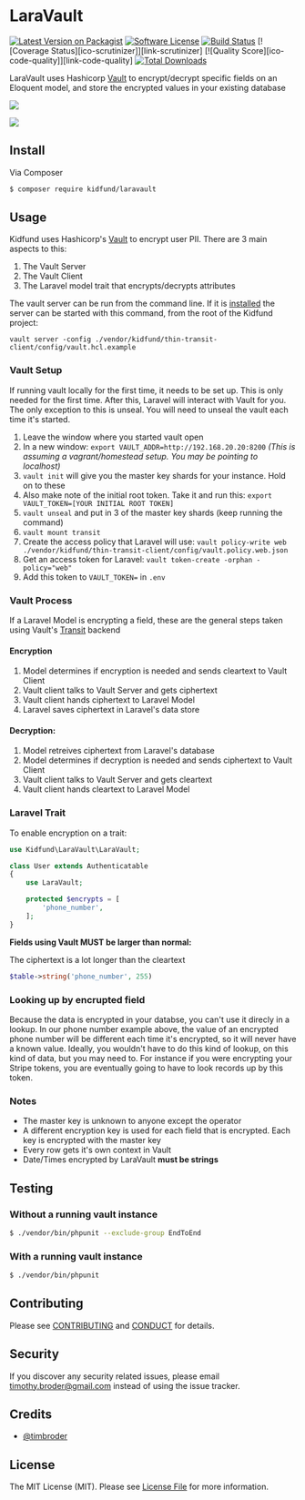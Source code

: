 # LaraVault

[![Latest Version on Packagist][ico-version]][link-packagist]
[![Software License][ico-license]](LICENSE.md)
[![Build Status][ico-travis]][link-travis]
[![Coverage Status][ico-scrutinizer]][link-scrutinizer]
[![Quality Score][ico-code-quality]][link-code-quality]
[![Total Downloads][ico-downloads]][link-downloads]

LaraVault uses Hashicorp [Vault](https://www.vaultproject.io/ "Vault") to encrypt/decrypt specific fields on an Eloquent model, and store the encrypted values in your existing database

[![](http://pocketstudio.jp.s3.amazonaws.com/log3/wp-content/uploads/2015/07/hahsicorp-vaule-header2-670x262.png)](https://www.vaultproject.io/ "Vault Homepage)")

[![](http://tecadmin.net/wp-content/uploads/2014/12/laravel-logo.png)](https://laravel.com/ "Laravel Homepage")

## Install

Via Composer

``` bash
$ composer require kidfund/laravault
```

## Usage

Kidfund uses Hashicorp's [Vault](https://www.vaultproject.io/ "Vault") to encrypt user PII. There are 3 main aspects to this:

1. The Vault Server
2. The Vault Client
3. The Laravel model trait that encrypts/decrypts attributes

The vault server can be run from the command line. If it is [installed](https://www.vaultproject.io/downloads.html "installed") the server can be started with this command, from the root of the Kidfund project:

```
vault server -config ./vendor/kidfund/thin-transit-client/config/vault.hcl.example
```

### Vault Setup

If running vault locally for the first time, it needs to be set up. This is only needed for the first time. After this, Laravel will interact with Vault for you. The only exception to this is unseal. You will need to unseal the vault each time it's started.

1. Leave the window where you started vault open
2. In a new window: ```export VAULT_ADDR=http://192.168.20.20:8200``` *(This is assuming a vagrant/homestead setup. You may be pointing to localhost)*
3. ```vault init``` will give you the master key shards for your instance. Hold on to these
4. Also make note of the initial root token. Take it and run this: ```export VAULT_TOKEN=[YOUR INITIAL ROOT TOKEN]```
5. ```vault unseal``` and put in 3 of the master key shards (keep running the command)
6. ```vault mount transit```
7. Create the access policy that Laravel will use: ```vault policy-write web ./vendor/kidfund/thin-transit-client/config/vault.policy.web.json```
8. Get an access token for Laravel: ```vault token-create -orphan -policy="web"```
9. Add this token to ```VAULT_TOKEN=``` in ```.env```

### Vault Process

If a Laravel Model is encrypting a field,  these are the general steps taken using Vault's [Transit](https://www.vaultproject.io/docs/secrets/transit/index.html "Transit") backend

#### Encryption

1. Model determines if encryption is needed and sends cleartext to Vault Client
2. Vault client talks to Vault Server and gets ciphertext
3. Vault client hands ciphertext to Laravel Model
4. Laravel saves ciphertext in Laravel's data store

#### Decryption:

1. Model retreives ciphertext from Laravel's database
2. Model determines if decryption is needed and sends ciphertext to Vault Client
2. Vault client talks to Vault Server and gets cleartext
3. Vault client hands cleartext to Laravel Model


### Laravel Trait

To enable encryption on a trait: 

```php
use Kidfund\LaraVault\LaraVault;

class User extends Authenticatable
{
    use LaraVault;

    protected $encrypts = [
		'phone_number',
    ];
}
```

**Fields using Vault MUST be larger than normal:**

The ciphertext is a lot longer than the cleartext

```php
$table->string('phone_number', 255)
```

### Looking up by encrupted field

Because the data is encrypted in your databse, you can't use it direcly in a lookup. In our phone number example above, the value of an encrypted phone number will be different each time it's encrypted, so it will never have a known value. Ideally, you wouldn't have to do this kind of lookup, on this kind of data, but you may need to. For instance if you were encrypting your Stripe tokens, you are eventually going to have to look records up by this token.



### Notes

* The master key is unknown to anyone except the operator
* A different encryption key is used for each field that is encrypted. Each key is encrypted with the master key
* Every row gets it's own context in Vault
* Date/Times encrypted by LaraVault **must be strings**

## Testing

### Without a running vault instance

``` bash
$ ./vendor/bin/phpunit --exclude-group EndToEnd
```

### With a running vault instance

``` bash
$ ./vendor/bin/phpunit
```

## Contributing

Please see [CONTRIBUTING](CONTRIBUTING.md) and [CONDUCT](CONDUCT.md) for details.

## Security

If you discover any security related issues, please email timothy.broder@gmail.com instead of using the issue tracker.

## Credits

- [@timbroder][link-author]

## License

The MIT License (MIT). Please see [License File](LICENSE.md) for more information.

[ico-version]: https://img.shields.io/packagist/v/kidfund/laravault.svg?style=flat-square
[ico-license]: https://img.shields.io/badge/license-MIT-brightgreen.svg?style=flat-square
[ico-travis]: https://img.shields.io/travis/kidfund/laravault/master.svg?style=flat-square
[ico-downloads]: https://img.shields.io/packagist/dt/kidfund/laravault.svg?style=flat-square

[link-packagist]: https://packagist.org/packages/kidfund/laravault
[link-travis]: https://travis-ci.org/kidfund/laravault
[link-downloads]: https://packagist.org/packages/kidfund/laravault
[link-author]: https://github.com/timbroder
